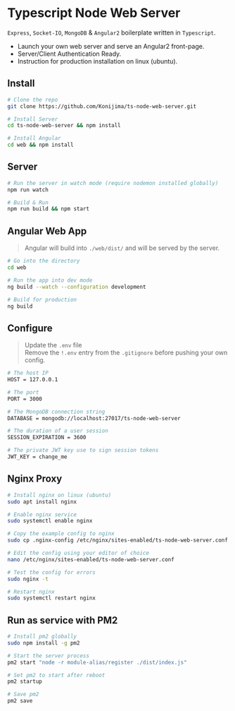 # Typescript Node Web Server

`Express`, `Socket-IO`, `MongoDB` & `Angular2` boilerplate written in `Typescript`.  
- Launch your own web server and serve an Angular2 front-page.
- Server/Client Authentication Ready.
- Instruction for production installation on linux (ubuntu).

## Install
```bash
# Clone the repo
git clone https://github.com/Konijima/ts-node-web-server.git

# Install Server
cd ts-node-web-server && npm install

# Install Angular
cd web && npm install
```

## Server
```bash
# Run the server in watch mode (require nodemon installed globally)
npm run watch

# Build & Run
npm run build && npm start
```

## Angular Web App
> Angular will build into `./web/dist/` and will be served by the server.
```bash
# Go into the directory
cd web

# Run the app into dev mode
ng build --watch --configuration development

# Build for production
ng build
```

## Configure
> Update the `.env` file  
> Remove the `!.env` entry from the `.gitignore` before pushing your own config.
```bash
# The host IP
HOST = 127.0.0.1

# The port
PORT = 3000

# The MongoDB connection string
DATABASE = mongodb://localhost:27017/ts-node-web-server

# The duration of a user session
SESSION_EXPIRATION = 3600

# The private JWT key use to sign session tokens
JWT_KEY = change_me
```

## Nginx Proxy
```bash
# Install nginx on linux (ubuntu)
sudo apt install nginx

# Enable nginx service
sudo systemctl enable nginx

# Copy the example config to nginx
sudo cp .nginx-config /etc/nginx/sites-enabled/ts-node-web-server.conf

# Edit the config using your editor of choice
nano /etc/nginx/sites-enabled/ts-node-web-server.conf

# Test the config for errors
sudo nginx -t

# Restart nginx
sudo systemctl restart nginx
```

## Run as service with PM2
```bash
# Install pm2 globally
sudo npm install -g pm2

# Start the server process
pm2 start "node -r module-alias/register ./dist/index.js"

# Set pm2 to start after reboot
pm2 startup

# Save pm2
pm2 save
```
